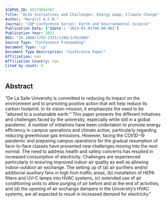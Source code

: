 ```yaml
---
SCOPUS_ID: 85173054367
Title: "DLSU Initiatives and Challenges: Energy &amp; Climate Change"
Author: "Maralit A.C.M."
Journal: "IOP Conference Series: Earth and Environmental Science"
Publication Date: {'$date': '2023-01-01T00:00:00Z'}
Publication Year: 2023
DOI: "10.1088/1755-1315/1194/1/012006"
Source Type: "Conference Proceeding"
Document Type: "cp"
Document Type Description: "Conference Paper"
Affiliation: nan
Affiliation Country: nan
Cited by count: 0
---
```


## Abstract
"De La Salle University is committed to reducing its impact on the environment and to promoting positive action that will help reduce its carbon footprint. In its vision-mission, it emphasizes the need to be “attuned to a sustainable earth.” This paper presents the different initiatives and challenges faced by the university, especially while still in a global pandemic. A number of initiatives have been undertaken to promote energy efficiency in campus operations and climate action, particularly regarding reducing greenhouse gas emissions. However, facing the COVID-19 pandemic and preparing campus operations for the gradual resumption of face-to-face classes have presented new challenges moving into the next normal. The need to address health and safety concerns has resulted in increased consumption of electricity. Challenges are experienced particularly in ensuring improved indoor air quality as well as allowing indoor-outdoor air exchange. The setting up of (a) air purifiers and/or additional auxiliary fans in high foot-traffic areas, (b) installation of HEPA filters and UV-C lamps into HVAC systems, (c) extended use of air conditioning units to allow purging of air before and at the end of activities, and (d) the opening of air exchange dampers in the University’s HVAC systems, are all expected to result in increased demand for electricity."
